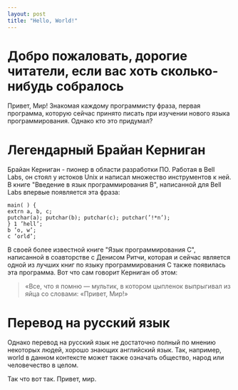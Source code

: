 ```yaml
---
layout: post
title: "Hello, World!"
---
```


# Добро пожаловать, дорогие читатели, если вас хоть сколько-нибудь собралось
Привет, Мир! Знакомая каждому программисту фраза, первая программа, которую сейчас принято писать при изучении нового языка программирования. Однако кто это придумал?
# Легендарный Брайан Керниган
Брайан Керниган - пионер в области разработки ПО. Работая в Bell Labs, он стоял у истоков Unix и написал множество инструментов к ней. 
В книге "Введение в язык программирования B", написанной для Bell Labs впервые появляется эта фраза:
~~~b
main( ) {
extrn a, b, c;
putchar(a); putchar(b); putchar(c); putchar(’!*n’);
} 1 ’hell’;
b ’o, w’;
c ’orld’;
~~~
В своей более известной книге "Язык программирования C", написанной в соавторстве с Денисом Ритчи, которая и сейчас является одной из лучших книг по языку программирования C также появилась эта программа. Вот что сам говорит Керниган об этом:
> «Все, что я помню — мультик, в котором цыпленок выпрыгивал из яйца со словами: «Привет, Мир!»

# Перевод на русский язык
Однако перевод на русский язык не достаточно полный по мнению некоторых людей, хорошо знающих английский язык. Так, например, world в данном контексте может также означать общество, народ или человечество в целом.

Так что вот так. Привет, мир.